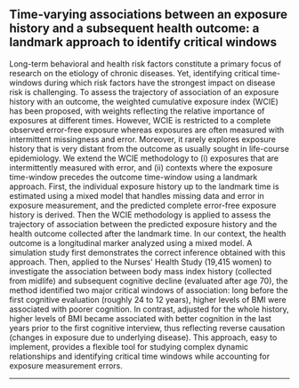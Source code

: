 Time-varying associations between an exposure history and a subsequent health outcome: a landmark approach to identify critical windows
------------

Long-term behavioral and health risk factors constitute a primary focus of research on the etiology of chronic diseases. Yet, identifying critical time-windows during which risk factors have the strongest impact on disease risk is challenging. To assess the trajectory of association of an exposure history with an outcome, the weighted cumulative exposure index (WCIE) has been proposed, with weights reflecting the relative importance of exposures at different times. However, WCIE is restricted to a complete observed error-free exposure whereas exposures are often measured with intermittent missingness and error. Moreover, it rarely explores exposure history that is very distant from the outcome as usually sought in life-course epidemiology. We extend the WCIE methodology to (i) exposures that are intermittently measured with error, and (ii) contexts where the exposure time-window precedes the outcome time-window using a landmark approach. First, the individual exposure history up to the landmark time is estimated using a mixed model that handles missing data and error in exposure measurement, and the predicted complete error-free exposure history is derived. Then the WCIE methodology is applied to assess the trajectory of association between the predicted exposure history and the health outcome collected after the landmark time. In our context, the health outcome is a longitudinal marker analyzed using a mixed model. A simulation study first demonstrates the correct inference obtained with this approach. Then, applied to the Nurses' Health Study (19,415 women) to investigate the association between body mass index history (collected from midlife) and subsequent cognitive decline (evaluated after age 70), the method identified two major critical windows of association: long before the first cognitive evaluation (roughly 24 to 12 years), higher levels of BMI were associated with poorer cognition. In contrast, adjusted for the whole history, higher levels of BMI became associated with better cognition in the last years prior to the first cognitive interview, thus reflecting reverse causation (changes in exposure due to underlying disease). This approach, easy to implement, provides a flexible tool for studying complex dynamic relationships and identifying critical time windows while accounting for exposure measurement errors.

--------------------------

